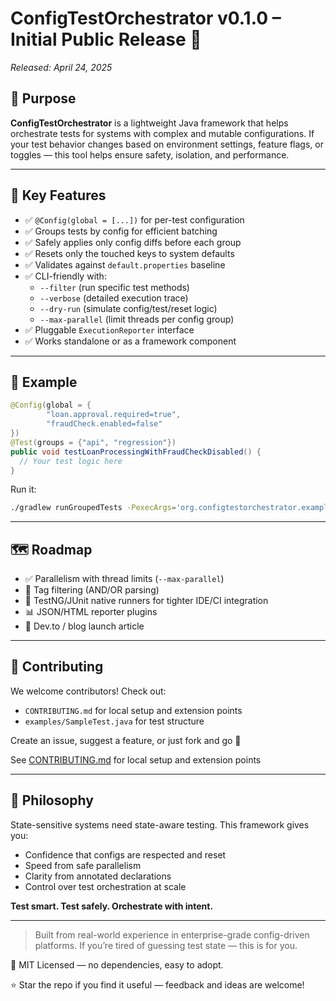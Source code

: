 # ConfigTestOrchestrator v0.1.0 – Initial Public Release 🚀
_Released: April 24, 2025_

## 🎯 Purpose

**ConfigTestOrchestrator** is a lightweight Java framework that helps orchestrate tests for systems with complex and mutable configurations. If your test behavior changes based on environment settings, feature flags, or toggles — this tool helps ensure safety, isolation, and performance.

---

## 🚀 Key Features

- ✅ `@Config(global = [...])` for per-test configuration
- ✅ Groups tests by config for efficient batching
- ✅ Safely applies only config diffs before each group
- ✅ Resets only the touched keys to system defaults
- ✅ Validates against `default.properties` baseline
- ✅ CLI-friendly with:
  - `--filter` (run specific test methods)
  - `--verbose` (detailed execution trace)
  - `--dry-run` (simulate config/test/reset logic)
  - `--max-parallel` (limit threads per config group)
- ✅ Pluggable `ExecutionReporter` interface
- ✅ Works standalone or as a framework component

---

## 🧪 Example

```java
@Config(global = {
        "loan.approval.required=true",
        "fraudCheck.enabled=false"
})
@Test(groups = {"api", "regression"})
public void testLoanProcessingWithFraudCheckDisabled() {
  // Your test logic here
}
```

Run it:
```bash
./gradlew runGroupedTests -PexecArgs='org.configtestorchestrator.examples default.properties --verbose --max-parallel 4'
```

---

## 🗺 Roadmap

- ✅ Parallelism with thread limits (`--max-parallel`)
- 🧠 Tag filtering (AND/OR parsing)
- 🔌 TestNG/JUnit native runners for tighter IDE/CI integration
- 📊 JSON/HTML reporter plugins
- 📘 Dev.to / blog launch article

---

## 🤝 Contributing

We welcome contributors! Check out:
- `CONTRIBUTING.md` for local setup and extension points
- `examples/SampleTest.java` for test structure

Create an issue, suggest a feature, or just fork and go 🚀

See [CONTRIBUTING.md](./CONTRIBUTING.md) for local setup and extension points

---

## 🧠 Philosophy

State-sensitive systems need state-aware testing. This framework gives you:
- Confidence that configs are respected and reset
- Speed from safe parallelism
- Clarity from annotated declarations
- Control over test orchestration at scale

**Test smart. Test safely. Orchestrate with intent.**

---

> Built from real-world experience in enterprise-grade config-driven platforms. If you’re tired of guessing test state — this is for you.

📄 MIT Licensed — no dependencies, easy to adopt.

⭐️ Star the repo if you find it useful — feedback and ideas are welcome!
